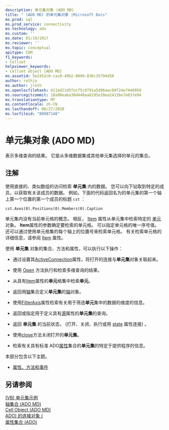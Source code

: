 ```yaml
---
description: 单元集对象 (ADO MD)
title: " (ADO MD) 的单元集对象 |Microsoft Docs"
ms.prod: sql
ms.prod_service: connectivity
ms.technology: ado
ms.custom: ''
ms.date: 01/19/2017
ms.reviewer: ''
ms.topic: conceptual
apitype: COM
f1_keywords:
- Cellset
helpviewer_keywords:
- Cellset object [ADO MD]
ms.assetid: 5e2452c0-cac0-49b2-8099-836c35794d50
author: rothja
ms.author: jroth
ms.openlocfilehash: 411ed21d5fecf5c9791a5d96aac60724e7446958
ms.sourcegitcommit: 18a98ea6a30d448aa6195e10ea2413be7e837e94
ms.translationtype: MT
ms.contentlocale: zh-CN
ms.lasthandoff: 08/27/2020
ms.locfileid: "88987148"
---
```

# <a name="cellset-object-ado-md"></a>单元集对象 (ADO MD)
表示多维查询的结果。 它是从多维数据集或其他单元集选择的单元的集合。  
  
## <a name="remarks"></a>注解  
 使用直接的、类似数组的访问检索 **单元集** 内的数据。 您可以向下钻取到特定的成员，以获取有关该成员的数据。 例如，下面的代码返回名为的单元集的第一个轴上第一个位置的第一个成员的标题 `cst` ：  
  
```  
cst.Axes(0).Positions(0).Members(0).Caption  
```  
  
 单元集内没有当前单元格的概念。 相反， [Item](./item-property-ado-md-cellset.md) 属性从单元集中检索特定的 [单元](./cell-object-ado-md.md) 对象。 **Item**属性的参数确定要检索的单元格。 可以指定单元格的唯一序号值。 还可以通过使用单元格集的每个轴上的位置号来检索单元格。 有关检索单元格的详细信息，请参阅 [Item](./item-property-ado-md-cellset.md) 属性。  
  
 使用 **单元集** 对象的集合、方法和属性，可以执行以下操作：  
  
-   通过设置其[ActiveConnection](./activeconnection-property-ado-md.md)属性，将打开的连接与**单元集**对象关联起来。  
  
-   使用 [Open](./open-method-ado-md.md) 方法执行和检索多维查询的结果。  
  
-   从具有[Item](./item-property-ado-md-cellset.md)属性的**单元**格集中检索**单元**。  
  
-   返回用[轴](./axes-collection-ado-md.md)集合定义**单元集**的[轴](./axis-object-ado-md.md)对象。  
  
-   使用[FilterAxis](./filteraxis-property-ado-md.md)属性检索有关用于筛选**单元**集中的数据的维度的信息。  
  
-   返回或指定用于定义具有[源](./source-property-ado-md.md)属性的**单元集**的查询。  
  
-   返回 **单元集** 的当前状态， (打开、关闭、执行或用 [state](./state-property-ado-md.md) 属性连接) 。  
  
-   使用[close](./close-method-ado-md.md)方法关闭打开的**单元集**。  
  
-   检索有关具有标准 ADO[属性](../ado-api/properties-collection-ado.md)集合的**单元集**的特定于提供程序的信息。  
  
 本部分包含以下主题。  
  
-   [属性、方法和事件](./cellset-object-properties-methods-and-events.md)  
  
## <a name="see-also"></a>另请参阅  
 [ (VB) 单元集示例 ](./cellset-example-vb.md)   
 [轴集合 (ADO MD) ](./axes-collection-ado-md.md)   
 [Cell Object (ADO MD) ](./cell-object-ado-md.md)   
 [ADO) 的连接对象 (](../ado-api/connection-object-ado.md)   
 [属性集合 (ADO)](../ado-api/properties-collection-ado.md)